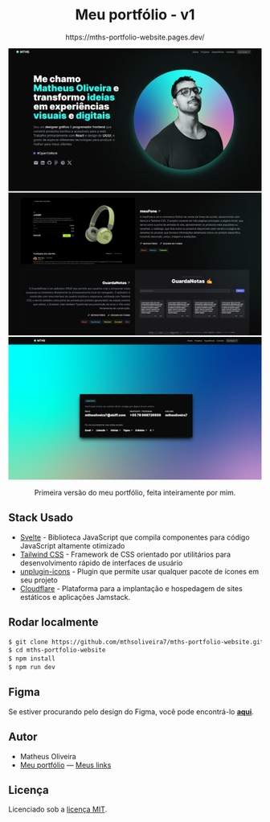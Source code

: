<h1 align="center">
Meu portfólio - v1
</h1>
<p align="center">
https://mths-portfolio-website.pages.dev/
</p>

![screenshot01](/static/screenshot01.png)
![screenshot02](/static/screenshot02.png)
![screenshot03](/static/screenshot03.png)

<p align="center">Primeira versão do meu portfólio, feita inteiramente por mim.</p>

## Stack Usado

- [Svelte](https://svelte.dev/) - Biblioteca JavaScript que compila componentes para código JavaScript altamente otimizado
- [Tailwind CSS](https://tailwindcss.com) - Framework de CSS orientado por utilitários para desenvolvimento rápido de interfaces de usuário
- [unplugin-icons](https://github.com/unplugin/unplugin-icons) - Plugin que permite usar qualquer pacote de ícones em seu projeto
- [Cloudflare](https://pages.cloudflare.com) - Plataforma para a implantação e hospedagem de sites estáticos e aplicações Jamstack.

## Rodar localmente

```bash
$ git clone https://github.com/mthsoliveira7/mths-portfolio-website.git
$ cd mths-portfolio-website
$ npm install
$ npm run dev
```

## Figma

Se estiver procurando pelo design do Figma, você pode encontrá-lo **[aqui](https://media.tenor.com/CmcVmK0EC0kAAAAC/coming-soon-em-breve.gif)**.

## Autor

- Matheus Oliveira
- [Meu portfólio](https://mths-portfolio-website.pages.dev/) — [Meus links](https://linksta.cc/@mthsoliveira7)

## Licença

Licenciado sob a [licença MIT](https://github.com/mthsoliveira7/mths-portfolio-website/blob/master/LICENSE).
